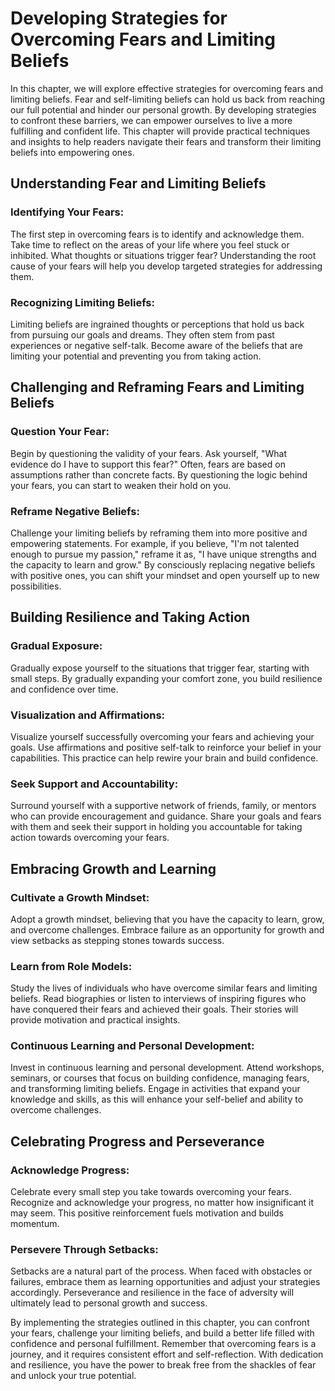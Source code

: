 Developing Strategies for Overcoming Fears and Limiting Beliefs
==========================================================================

In this chapter, we will explore effective strategies for overcoming fears and limiting beliefs. Fear and self-limiting beliefs can hold us back from reaching our full potential and hinder our personal growth. By developing strategies to confront these barriers, we can empower ourselves to live a more fulfilling and confident life. This chapter will provide practical techniques and insights to help readers navigate their fears and transform their limiting beliefs into empowering ones.

Understanding Fear and Limiting Beliefs
---------------------------------------

### Identifying Your Fears:

The first step in overcoming fears is to identify and acknowledge them. Take time to reflect on the areas of your life where you feel stuck or inhibited. What thoughts or situations trigger fear? Understanding the root cause of your fears will help you develop targeted strategies for addressing them.

### Recognizing Limiting Beliefs:

Limiting beliefs are ingrained thoughts or perceptions that hold us back from pursuing our goals and dreams. They often stem from past experiences or negative self-talk. Become aware of the beliefs that are limiting your potential and preventing you from taking action.

Challenging and Reframing Fears and Limiting Beliefs
----------------------------------------------------

### Question Your Fear:

Begin by questioning the validity of your fears. Ask yourself, "What evidence do I have to support this fear?" Often, fears are based on assumptions rather than concrete facts. By questioning the logic behind your fears, you can start to weaken their hold on you.

### Reframe Negative Beliefs:

Challenge your limiting beliefs by reframing them into more positive and empowering statements. For example, if you believe, "I'm not talented enough to pursue my passion," reframe it as, "I have unique strengths and the capacity to learn and grow." By consciously replacing negative beliefs with positive ones, you can shift your mindset and open yourself up to new possibilities.

Building Resilience and Taking Action
-------------------------------------

### Gradual Exposure:

Gradually expose yourself to the situations that trigger fear, starting with small steps. By gradually expanding your comfort zone, you build resilience and confidence over time.

### Visualization and Affirmations:

Visualize yourself successfully overcoming your fears and achieving your goals. Use affirmations and positive self-talk to reinforce your belief in your capabilities. This practice can help rewire your brain and build confidence.

### Seek Support and Accountability:

Surround yourself with a supportive network of friends, family, or mentors who can provide encouragement and guidance. Share your goals and fears with them and seek their support in holding you accountable for taking action towards overcoming your fears.

Embracing Growth and Learning
-----------------------------

### Cultivate a Growth Mindset:

Adopt a growth mindset, believing that you have the capacity to learn, grow, and overcome challenges. Embrace failure as an opportunity for growth and view setbacks as stepping stones towards success.

### Learn from Role Models:

Study the lives of individuals who have overcome similar fears and limiting beliefs. Read biographies or listen to interviews of inspiring figures who have conquered their fears and achieved their goals. Their stories will provide motivation and practical insights.

### Continuous Learning and Personal Development:

Invest in continuous learning and personal development. Attend workshops, seminars, or courses that focus on building confidence, managing fears, and transforming limiting beliefs. Engage in activities that expand your knowledge and skills, as this will enhance your self-belief and ability to overcome challenges.

Celebrating Progress and Perseverance
-------------------------------------

### Acknowledge Progress:

Celebrate every small step you take towards overcoming your fears. Recognize and acknowledge your progress, no matter how insignificant it may seem. This positive reinforcement fuels motivation and builds momentum.

### Persevere Through Setbacks:

Setbacks are a natural part of the process. When faced with obstacles or failures, embrace them as learning opportunities and adjust your strategies accordingly. Perseverance and resilience in the face of adversity will ultimately lead to personal growth and success.

By implementing the strategies outlined in this chapter, you can confront your fears, challenge your limiting beliefs, and build a better life filled with confidence and personal fulfillment. Remember that overcoming fears is a journey, and it requires consistent effort and self-reflection. With dedication and resilience, you have the power to break free from the shackles of fear and unlock your true potential.
